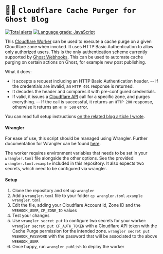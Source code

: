 # 👷‍♀️ `Cloudflare Cache Purger for Ghost Blog` 

[![Total alerts](https://img.shields.io/lgtm/alerts/g/Vortexmind/ghost-cloudflare-cache-purge.svg?logo=lgtm&logoWidth=18)](https://lgtm.com/projects/g/Vortexmind/ghost-cloudflare-cache-purge/alerts/) [![Language grade: JavaScript](https://img.shields.io/lgtm/grade/javascript/g/Vortexmind/ghost-cloudflare-cache-purge.svg?logo=lgtm&logoWidth=18)](https://lgtm.com/projects/g/Vortexmind/ghost-cloudflare-cache-purge/context:javascript)

This [Cloudflare Worker](https://workers.cloudflare.com/) can be used to execute a cache purge on a given Cloudflare zone when invoked. It uses HTTP Basic Authentication to allow only authorized users. This is the only authentication scheme currently supported by [Ghost Webhooks](https://ghost.org/docs/api/v3/webhooks/). This can be used to automate cache purging on certain actions on Ghost, for example new post publishing.

What it does:
- It accepts a request including an HTTP Basic Authentication header. 
-- If the credentials are invalid, an `HTTP 401` response is returned.
- It decodes the header and compares it with pre-configured credentials.
- If valid, it issues a [Cloudflare API](https://api.cloudflare.com/) call for a specific zone, and purges everything.
-- If the call is successful, it returns an `HTTP 200` response, otherwise it returns an `HTTP 500` error.

You can read full setup instructions [on the related blog article I wrote](https://www.paolotagliaferri.com/cloudflare-cache-purge-with-ghost-webhook/).

#### Wrangler

For ease of use, this script should be managed using Wrangler.
Further documentation for Wrangler can be found [here](https://developers.cloudflare.com/workers/tooling/wrangler).

The worker requires environment variables that needs to be set in your `wrangler.toml` file alongside the other options.
See the provided `wrangler.toml.example` included in this repository. It also expects two secrets, which need to be configured
via wrangler.

#### Setup

1. Clone the repository and set up `wrangler`
2. Add a `wrangler.toml` file to your folder `cp wrangler.toml.example wrangler.toml`
3. Edit the file, adding your Cloudflare Account Id, Zone ID and the `WEBHOOK_USER`, `CF_ZONE_ID` values
4. Test your changes
5. Use `wrangler secret put` to configure two secrets for your worker: `wrangler secret put CF_AUTH_TOKEN` with a Cloudflare API token with the Cache Purge permission for the intended zone. `wrangler secret put WEBHOOK_PASSWORD` with the password that will be associated to the above `WEBHOOK_USER`
6. Once happy, run `wrangler publish` to deploy the worker 

